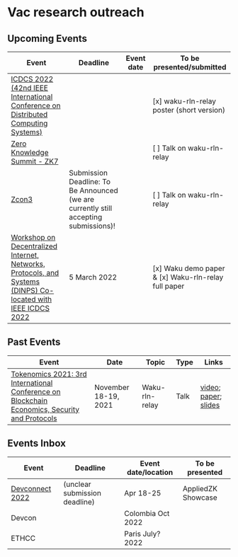 # Vac research outreach


## Upcoming Events
| Event    | Deadline | Event date | To be presented/submitted | 
| ---------|----------|----------- |-------------------------- |
|   [ICDCS 2022 (42nd IEEE International Conference on Distributed Computing Systems)](https://icdcs2022.icdcs.org/call-for-demo-and-posters/)  |             |             |    [x] waku-rln-relay poster (short version)         | 
| [Zero Knowledge Summit - ZK7](https://docs.google.com/forms/d/e/1FAIpQLSdh2xIOglr_9dYzW4gQZKsaQyUPJeKbbm0he6bKW1A21W0qKg/viewform) | | | [ ] Talk on waku-rln-relay|
| [Zcon3]( https://docs.google.com/forms/d/e/1FAIpQLSfDCGeFcXV-YiW3ZOm0vIxyw2zEnlEQ_XkUYVfTPuuCXeLiyw/viewform)|  Submission Deadline: To Be Announced (we are currently still accepting submissions)!| | [ ] Talk on waku-rln-relay| 
|[Workshop on Decentralized Internet, Networks, Protocols, and Systems (DINPS) Co-located with IEEE ICDCS 2022](https://discuss.libp2p.io/t/call-for-papers-workshop-on-decentralized-internet-networks-protocols-and-systems-dinps/1222) | 5 March 2022 | | [x] Waku demo paper & [x] Waku-rln-relay full paper|


## Past Events
| Event | Date |  Topic  | Type | Links |
| ----- |------|---------|----- | ------|
| [Tokenomics 2021: 3rd International Conference on Blockchain Economics, Security and Protocols](https://sites.google.com/nyu.edu/tokenomics2021/program?authuser=0)| November 18-19, 2021 | Waku-rln-relay | Talk | [video](https://www.youtube.com/watch?v=sBgDd4xauJE); [paper](https://github.com/vacp2p/research/blob/master/rln-research/Waku_RLN_Relay.pdf); [slides]()|


## Events Inbox
| Event | Deadline | Event date/location | To be presented |
| ----  |----------|---------------------| --------------- | 
|[Devconnect 2022](https://blog.ethereum.org/2022/02/01/devconnect-dates-and-details/)| (unclear submission deadline) | Apr 18-25 | AppliedZK Showcase|
|Devcon |      | Colombia Oct 2022|       | 
|ETHCC  |      | Paris July? 2022 |       |

